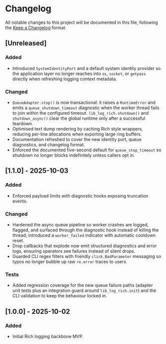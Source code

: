 # Changelog

All notable changes to this project will be documented in this file, following the [Keep a Changelog](https://keepachangelog.com/en/1.1.0/) format.

## [Unreleased]

### Added
- Introduced `SystemIdentityPort` and a default system identity provider so the application layer no longer reaches into `os`, `socket`, or `getpass` directly when refreshing logging context metadata.

### Changed
- `QueueAdapter.stop()` is now transactional: it raises a `RuntimeError` and emits a `queue_shutdown_timeout` diagnostic when the worker thread fails to join within the configured timeout. `lib_log_rich.shutdown()` and `shutdown_async()` clear the global runtime only after a successful teardown.
- Optimised text dump rendering by caching Rich style wrappers, reducing per-line allocations when exporting large ring buffers.
- Documentation refreshed to cover the new identity port, queue diagnostics, and changelog format.
- Enforced the documented five-second default for `queue_stop_timeout` so shutdown no longer blocks indefinitely unless callers opt in.

## [1.1.0] - 2025-10-03

### Added
- Enforced payload limits with diagnostic hooks exposing truncation events.

### Changed
- Hardened the async queue pipeline so worker crashes are logged, flagged, and surfaced through the diagnostic hook instead of killing the thread; introduced a `worker_failed` indicator with automatic cooldown reset.
- Drop callbacks that explode now emit structured diagnostics and error logs, ensuring operators see failures instead of silent drops.
- Guarded CLI regex filters with friendly `click.BadParameter` messaging so typos no longer bubble up raw `re.error` traces to users.

### Tests
- Added regression coverage for the new queue failure paths (adapter unit tests plus an integration guard around `lib_log_rich.init`) and the CLI validation to keep the behaviour locked in.

## [1.0.0] - 2025-10-02

### Added
- Initial Rich logging backbone MVP.
